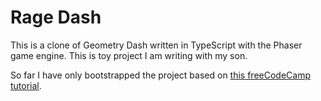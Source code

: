 # Rage Dash

This is a clone of Geometry Dash written in TypeScript with the Phaser game engine. This is toy project I am writing with my son.

So far I have only bootstrapped the project based on [this freeCodeCamp tutorial][1].

[1]: https://www.freecodecamp.org/news/how-to-build-a-simple-game-in-the-browser-with-phaser-3-and-typescript-bdc94719135/